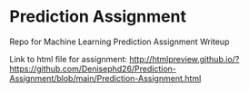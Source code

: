 # Prediction Assignment
 Repo for Machine Learning Prediction Assignment Writeup

Link to html file for assignment:  http://htmlpreview.github.io/?https://github.com/Denisephd26/Prediction-Assignment/blob/main/Prediction-Assignment.html
